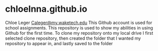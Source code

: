 # chloelnna.github.io
Chloe Leger Caleger@my.waketech.edu
This Github account is used for school assignments. 
This repository is used to show my abilities in using Github for the first time.
To clone my repository onto my local drive I first selected clone repository, then created the folder that I wanted my repository to appear in, and lastly saved to the folder

